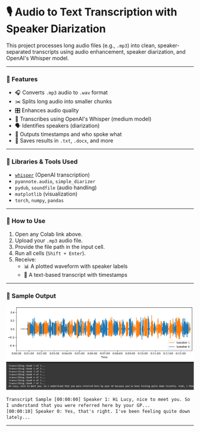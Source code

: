 
# 🎙️ Audio to Text Transcription with Speaker Diarization

This project processes long audio files (e.g., `.mp3`) into clean, speaker-separated transcripts using audio enhancement, speaker diarization, and OpenAI's Whisper model.

---

### 🚀 Features

- 🎧 Converts `.mp3` audio to `.wav` format
- ✂️ Splits long audio into smaller chunks
- 🎛️ Enhances audio quality
- 🧠 Transcribes using OpenAI's Whisper (medium model)
- 🗣️ Identifies speakers (diarization)
- 📝 Outputs timestamps and who spoke what
- 💾 Saves results in `.txt`, `.docx`, and more

---

### 🧰 Libraries & Tools Used

- [`whisper`](https://github.com/openai/whisper) (OpenAI transcription)
- `pyannote.audio`, `simple_diarizer`
- `pydub`, `soundfile` (audio handling)
- `matplotlib` (visualization)
- `torch`, `numpy`, `pandas`

---

### 📌 How to Use

1. Open any Colab link above.
2. Upload your `.mp3` audio file.
3. Provide the file path in the input cell.
4. Run all cells (`Shift + Enter`).
5. Receive:
   - 📊 A plotted waveform with speaker labels
   - 📝 A text-based transcript with timestamps

---

### 🎯 Sample Output
![alt text](OUPTUT.png)
![alt text](transcribe.png)

```
Transcript Sample [00:00:00] Speaker 1: Hi Lucy, nice to meet you. So I understand that you were referred here by your GP...
[00:00:10] Speaker 0: Yes, that's right. I've been feeling quite down lately...
```

---
